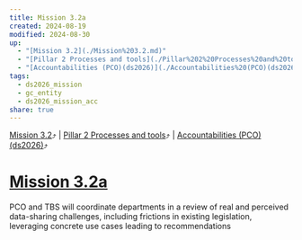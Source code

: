 ```yaml
---
title: Mission 3.2a
created: 2024-08-19
modified: 2024-08-30
up:
  - "[Mission 3.2](./Mission%203.2.md)"
  - "[Pillar 2 Processes and tools](./Pillar%202%20Processes%20and%20tools.md)"
  - "[Accountabilities (PCO)(ds2026)](./Accountabilities%20(PCO)(ds2026).md)"
tags:
  - ds2026_mission
  - gc_entity
  - ds2026_mission_acc
share: true
---
```

[Mission 3.2](./Mission%203.2.md)⤴️ | [Pillar 2 Processes and tools](./Pillar%202%20Processes%20and%20tools.md)⤴️ | [Accountabilities (PCO)(ds2026)](./Accountabilities%20(PCO)(ds2026).md)⤴️
# [Mission 3.2a](Mission%203.2a.md)
PCO and TBS will coordinate departments in a review of real and perceived data-sharing challenges, including frictions in existing legislation, leveraging concrete use cases leading to recommendations
